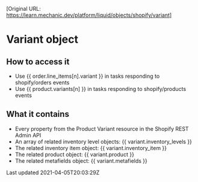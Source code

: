 [Original URL: https://learn.mechanic.dev/platform/liquid/objects/shopify/variant]

# Variant object

## How to access it

- Use {{ order.line\_items[n].variant }} in tasks responding to shopify/orders events
- Use {{ product.variants[n] }} in tasks responding to shopify/products events

## What it contains

- Every property from the Product Variant resource in the Shopify REST Admin API
- An array of related inventory level objects: {{ variant.inventory\_levels }}
- The related inventory item object: {{ variant.inventory\_item }}
- The related product object: {{ variant.product }}
- The related metafields object: {{ variant.metafields }}

Last updated 2021-04-05T20:03:29Z